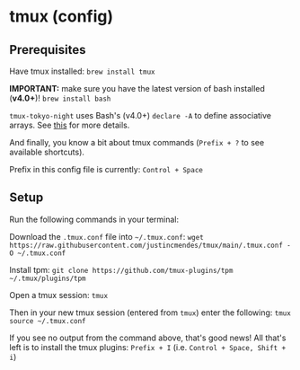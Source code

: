 # tmux (config)

## Prerequisites
Have tmux installed:
`brew install tmux`

**IMPORTANT:** make sure you have the latest version of bash installed (**v4.0+**)!
`brew install bash`

`tmux-tokyo-night` uses Bash's (v4.0+) `declare -A` to define associative arrays. See [this](https://stackoverflow.com/a/76405553) for more details.

And finally, you know a bit about tmux commands (`Prefix + ?` to see available shortcuts).

Prefix in this config file is currently: `Control + Space`

## Setup
Run the following commands in your terminal:

Download the `.tmux.conf` file into `~/.tmux.conf`:
`wget https://raw.githubusercontent.com/justincmendes/tmux/main/.tmux.conf -O ~/.tmux.conf`

Install tpm:
`git clone https://github.com/tmux-plugins/tpm ~/.tmux/plugins/tpm`

Open a tmux session:
`tmux`

Then in your new tmux session (entered from `tmux`) enter the following:
`tmux source ~/.tmux.conf`

If you see no output from the command above, that's good news!
All that's left is to install the tmux plugins:
`Prefix + I` (i.e. `Control + Space, Shift + i`)
